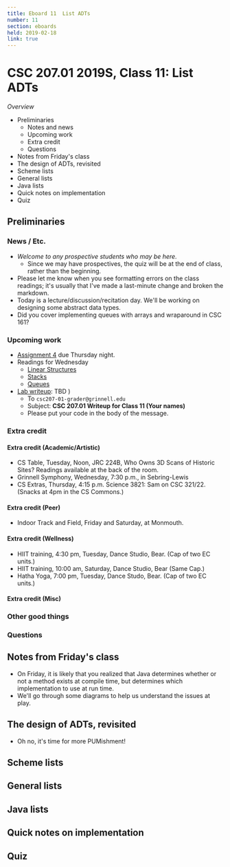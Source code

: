 ```yaml
---
title: Eboard 11  List ADTs
number: 11
section: eboards
held: 2019-02-18
link: true
---
```

CSC 207.01 2019S, Class 11: List ADTs
=====================================

_Overview_

* Preliminaries
    * Notes and news
    * Upcoming work
    * Extra credit
    * Questions
* Notes from Friday's class
* The design of ADTs, revisited
* Scheme lists
* General lists
* Java lists
* Quick notes on implementation
* Quiz

Preliminaries
-------------

### News / Etc.

* _Welcome to any prospective students who may be here._
    * Since we may have prospectives, the quiz will be at the end of
      class, rather than the beginning.
* Please let me know when you see formatting errors on the class readings;
  it's usually that I've made a last-minute change and broken the
  markdown.
* Today is a lecture/discussion/recitation day.  We'll be working on
  designing some abstract data types.
* Did you cover implementing queues with arrays and wraparound in CSC 161?

### Upcoming work

* [Assignment 4](../assignments/assignment04) due Thursday night.
* Readings for Wednesday
    * [Linear Structures](../readings/linear-structures)
    * [Stacks](../readings/stacks)
    * [Queues](../readings/queues)
* [Lab writeup](../writeups/writeup11): TBD
)
    * To `csc207-01-grader@grinnell.edu`
    * Subject: **CSC 207.01 Writeup for Class 11 (Your names)**
    * Please put your code in the body of the message.

### Extra credit

#### Extra credit (Academic/Artistic)


* CS Table, Tuesday, Noon, JRC 224B,   Who Owns 3D Scans of Historic Sites?
  Readings available at the back of the room.
* Grinnell Symphony, Wednesday, 7:30 p.m., in Sebring-Lewis
* CS Extras, Thursday, 4:15 p.m. Science 3821: Sam on CSC 321/22.
  (Snacks at 4pm in the CS Commons.)

#### Extra credit (Peer)

* Indoor Track and Field, Friday and Saturday, at Monmouth.

#### Extra credit (Wellness)

* HIIT training, 4:30 pm, Tuesday, Dance Studio, Bear.  (Cap of two EC units.)
* HIIT training, 10:00 am, Saturday, Dance Studio, Bear (Same Cap.)
* Hatha Yoga, 7:00 pm, Tuesday, Dance Studo, Bear.  (Cap of two EC units.)

#### Extra credit (Misc)

### Other good things

### Questions

Notes from Friday's class
-------------------------

* On Friday, it is likely that you realized that Java determines whether
  or not a method exists at compile time, but determines which implementation
  to use at run time.
* We'll go through some diagrams to help us understand the issues at play.

The design of ADTs, revisited
-----------------------------

* Oh no, it's time for more PUMishment!

Scheme lists
------------

General lists
-------------

Java lists
----------

Quick notes on implementation
-----------------------------

Quiz
----
